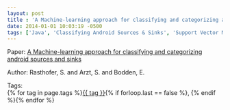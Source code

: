```yaml
---
layout: post
title : 'A Machine-learning approach for classifying and categorizing android sources and sinks'
date: 2014-01-01 10:03:19 -0500
tags: ['Java', 'Classifying Android Sources & Sinks', 'Support Vector Machine', 'Call graph', 'Code metrics']
---
```

Paper: [A Machine-learning approach for classifying and categorizing android sources and sinks](https://www.ndss-symposium.org/ndss2014/programme/machine-learning-approach-classifying-and-categorizing-android-sources-and-sinks/)

Author: Rasthofer, S. and Arzt, S. and Bodden, E.




 Tags:  
        <span>{% for tag in page.tags %}<a href="/tags/#{{ tag | slugify }}">{{ tag }}</a>{% if forloop.last == false %}, {% endif %}{% endfor %}</span>

